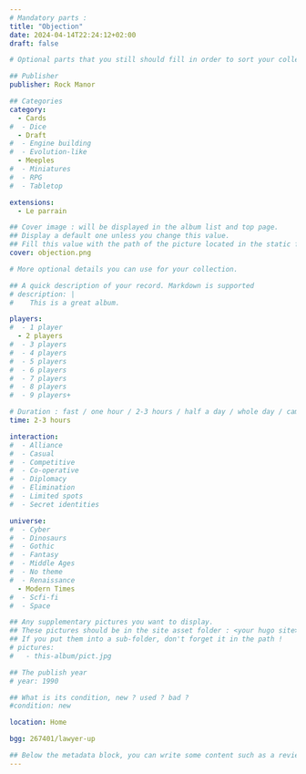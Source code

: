 ```yaml
---
# Mandatory parts :
title: "Objection"
date: 2024-04-14T22:24:12+02:00
draft: false

# Optional parts that you still should fill in order to sort your collection

## Publisher
publisher: Rock Manor

## Categories
category:
  - Cards
#  - Dice
  - Draft
#  - Engine building
#  - Evolution-like
  - Meeples
#  - Miniatures
#  - RPG
#  - Tabletop

extensions:
  - Le parrain

## Cover image : will be displayed in the album list and top page.
## Display a default one unless you change this value.
## Fill this value with the path of the picture located in the static folder
cover: objection.png

# More optional details you can use for your collection.

## A quick description of your record. Markdown is supported
# description: |
#    This is a great album.

players:
#  - 1 player
  - 2 players
#  - 3 players
#  - 4 players
#  - 5 players
#  - 6 players
#  - 7 players
#  - 8 players
#  - 9 players+

# Duration : fast / one hour / 2-3 hours / half a day / whole day / campaign
time: 2-3 hours

interaction:
#  - Alliance
#  - Casual
#  - Competitive
#  - Co-operative
#  - Diplomacy
#  - Elimination
#  - Limited spots
#  - Secret identities

universe:
#  - Cyber
#  - Dinosaurs
#  - Gothic
#  - Fantasy
#  - Middle Ages
#  - No theme
#  - Renaissance
  - Modern Times
#  - Scfi-fi
#  - Space

## Any supplementary pictures you want to display.
## These pictures should be in the site asset folder : <your hugo site>/static
## If you put them into a sub-folder, don't forget it in the path !
# pictures:
#   - this-album/pict.jpg

## The publish year
# year: 1990

## What is its condition, new ? used ? bad ?
#condition: new

location: Home

bgg: 267401/lawyer-up

## Below the metadata block, you can write some content such as a review or anything else you want. It'll be displayed in the album page.
---
```

